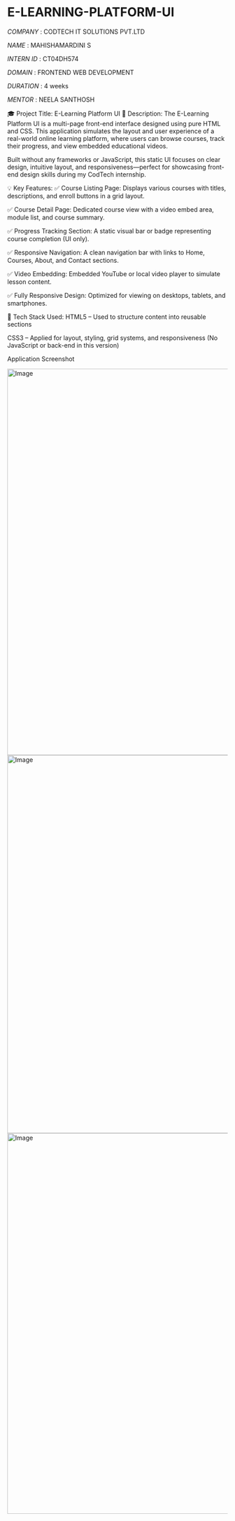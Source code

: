 # E-LEARNING-PLATFORM-UI

*COMPANY* : CODTECH IT SOLUTIONS PVT.LTD 

*NAME* : MAHISHAMARDINI S

*INTERN ID* : CT04DH574

*DOMAIN* : FRONTEND WEB DEVELOPMENT

*DURATION* : 4 weeks

*MENTOR* : NEELA SANTHOSH

🎓 Project Title: E-Learning Platform UI
📄 Description:
The E-Learning Platform UI is a multi-page front-end interface designed using pure HTML and CSS. This application simulates the layout and user experience of a real-world online learning platform, where users can browse courses, track their progress, and view embedded educational videos.

Built without any frameworks or JavaScript, this static UI focuses on clear design, intuitive layout, and responsiveness—perfect for showcasing front-end design skills during my CodTech internship.

💡 Key Features:
✅ Course Listing Page: Displays various courses with titles, descriptions, and enroll buttons in a grid layout.

✅ Course Detail Page: Dedicated course view with a video embed area, module list, and course summary.

✅ Progress Tracking Section: A static visual bar or badge representing course completion (UI only).

✅ Responsive Navigation: A clean navigation bar with links to Home, Courses, About, and Contact sections.

✅ Video Embedding: Embedded YouTube or local video player to simulate lesson content.

✅ Fully Responsive Design: Optimized for viewing on desktops, tablets, and smartphones.

🔧 Tech Stack Used:
HTML5 – Used to structure content into reusable sections

CSS3 – Applied for layout, styling, grid systems, and responsiveness
(No JavaScript or back-end in this version)

Application Screenshot

<img width="1920" height="882" alt="Image" src="https://github.com/user-attachments/assets/5ec478a3-7b3b-45f2-996a-4eda1fc839cd" />

<img width="1920" height="863" alt="Image" src="https://github.com/user-attachments/assets/e03cc3b8-ac0a-4be9-8dd2-6beecb533337" />

<img width="1920" height="869" alt="Image" src="https://github.com/user-attachments/assets/4cfcb92a-d555-4f31-bcc1-534a80e8937d" />
